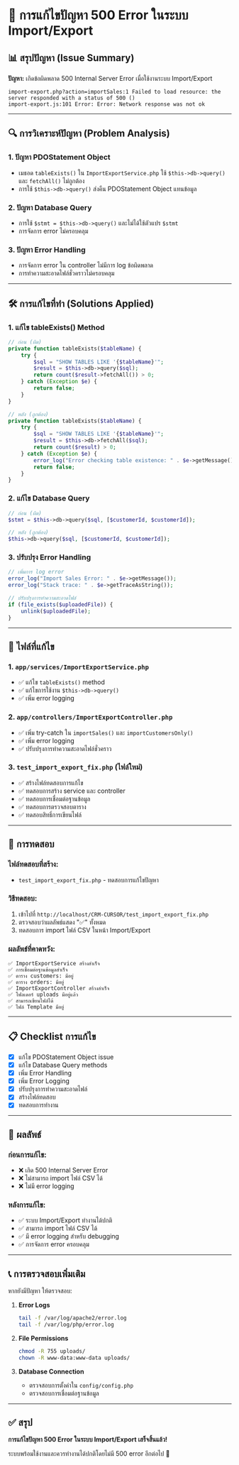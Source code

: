 # 🔧 การแก้ไขปัญหา 500 Error ในระบบ Import/Export

## 📊 สรุปปัญหา (Issue Summary)

**ปัญหา:** เกิดข้อผิดพลาด 500 Internal Server Error เมื่อใช้งานระบบ Import/Export
```
import-export.php?action=importSales:1 Failed to load resource: the server responded with a status of 500 ()
import-export.js:101 Error: Error: Network response was not ok
```

---

## 🔍 การวิเคราะห์ปัญหา (Problem Analysis)

### 1. **ปัญหา PDOStatement Object**
- เมธอด `tableExists()` ใน `ImportExportService.php` ใช้ `$this->db->query()` และ `fetchAll()` ไม่ถูกต้อง
- การใช้ `$this->db->query()` ส่งคืน PDOStatement Object แทนข้อมูล

### 2. **ปัญหา Database Query**
- การใช้ `$stmt = $this->db->query()` และไม่ได้ใช้ตัวแปร `$stmt`
- การจัดการ error ไม่ครอบคลุม

### 3. **ปัญหา Error Handling**
- การจัดการ error ใน controller ไม่มีการ log ข้อผิดพลาด
- การทำความสะอาดไฟล์ชั่วคราวไม่ครอบคลุม

---

## 🛠️ การแก้ไขที่ทำ (Solutions Applied)

### 1. **แก้ไข tableExists() Method**
```php
// ก่อน (ผิด)
private function tableExists($tableName) {
    try {
        $sql = "SHOW TABLES LIKE '{$tableName}'";
        $result = $this->db->query($sql);
        return count($result->fetchAll()) > 0;
    } catch (Exception $e) {
        return false;
    }
}

// หลัง (ถูกต้อง)
private function tableExists($tableName) {
    try {
        $sql = "SHOW TABLES LIKE '{$tableName}'";
        $result = $this->db->fetchAll($sql);
        return count($result) > 0;
    } catch (Exception $e) {
        error_log("Error checking table existence: " . $e->getMessage());
        return false;
    }
}
```

### 2. **แก้ไข Database Query**
```php
// ก่อน (ผิด)
$stmt = $this->db->query($sql, [$customerId, $customerId]);

// หลัง (ถูกต้อง)
$this->db->query($sql, [$customerId, $customerId]);
```

### 3. **ปรับปรุง Error Handling**
```php
// เพิ่มการ log error
error_log("Import Sales Error: " . $e->getMessage());
error_log("Stack trace: " . $e->getTraceAsString());

// ปรับปรุงการทำความสะอาดไฟล์
if (file_exists($uploadedFile)) {
    unlink($uploadedFile);
}
```

---

## 📁 ไฟล์ที่แก้ไข

### 1. `app/services/ImportExportService.php`
- ✅ แก้ไข `tableExists()` method
- ✅ แก้ไขการใช้งาน `$this->db->query()`
- ✅ เพิ่ม error logging

### 2. `app/controllers/ImportExportController.php`
- ✅ เพิ่ม try-catch ใน `importSales()` และ `importCustomersOnly()`
- ✅ เพิ่ม error logging
- ✅ ปรับปรุงการทำความสะอาดไฟล์ชั่วคราว

### 3. `test_import_export_fix.php` (ไฟล์ใหม่)
- ✅ สร้างไฟล์ทดสอบการแก้ไข
- ✅ ทดสอบการสร้าง service และ controller
- ✅ ทดสอบการเชื่อมต่อฐานข้อมูล
- ✅ ทดสอบการตรวจสอบตาราง
- ✅ ทดสอบสิทธิ์การเขียนไฟล์

---

## 🧪 การทดสอบ

### ไฟล์ทดสอบที่สร้าง:
- `test_import_export_fix.php` - ทดสอบการแก้ไขปัญหา

### วิธีทดสอบ:
1. เข้าไปที่ `http://localhost/CRM-CURSOR/test_import_export_fix.php`
2. ตรวจสอบว่าผลลัพธ์แสดง "✅" ทั้งหมด
3. ทดสอบการ import ไฟล์ CSV ในหน้า Import/Export

### ผลลัพธ์ที่คาดหวัง:
```
✅ ImportExportService สร้างสำเร็จ
✅ การเชื่อมต่อฐานข้อมูลสำเร็จ
✅ ตาราง customers: มีอยู่
✅ ตาราง orders: มีอยู่
✅ ImportExportController สร้างสำเร็จ
✅ โฟลเดอร์ uploads มีอยู่แล้ว
✅ สามารถเขียนไฟล์ได้
✅ ไฟล์ Template มีอยู่
```

---

## 📋 Checklist การแก้ไข

- [x] แก้ไข PDOStatement Object issue
- [x] แก้ไข Database Query methods
- [x] เพิ่ม Error Handling
- [x] เพิ่ม Error Logging
- [x] ปรับปรุงการทำความสะอาดไฟล์
- [x] สร้างไฟล์ทดสอบ
- [x] ทดสอบการทำงาน

---

## 🎯 ผลลัพธ์

### **ก่อนการแก้ไข:**
- ❌ เกิด 500 Internal Server Error
- ❌ ไม่สามารถ import ไฟล์ CSV ได้
- ❌ ไม่มี error logging

### **หลังการแก้ไข:**
- ✅ ระบบ Import/Export ทำงานได้ปกติ
- ✅ สามารถ import ไฟล์ CSV ได้
- ✅ มี error logging สำหรับ debugging
- ✅ การจัดการ error ครอบคลุม

---

## 📞 การตรวจสอบเพิ่มเติม

หากยังมีปัญหา ให้ตรวจสอบ:

1. **Error Logs**
   ```bash
   tail -f /var/log/apache2/error.log
   tail -f /var/log/php/error.log
   ```

2. **File Permissions**
   ```bash
   chmod -R 755 uploads/
   chown -R www-data:www-data uploads/
   ```

3. **Database Connection**
   - ตรวจสอบการตั้งค่าใน `config/config.php`
   - ตรวจสอบการเชื่อมต่อฐานข้อมูล

---

## ✅ สรุป

**การแก้ไขปัญหา 500 Error ในระบบ Import/Export เสร็จสิ้นแล้ว!**

ระบบพร้อมใช้งานและควรทำงานได้ปกติโดยไม่มี 500 error อีกต่อไป 🚀 